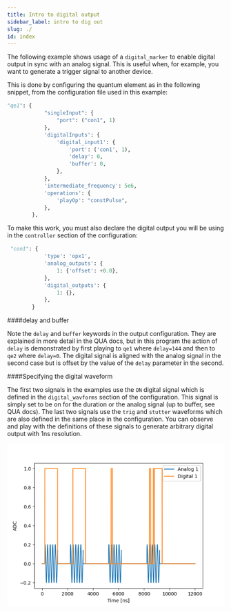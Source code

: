 ```yaml
---
title: Intro to digital output
sidebar_label: intro to dig out
slug: ./
id: index
---
```


The following example shows usage of a `digital_marker` to enable digital output in sync with
an analog signal. This is useful when, for example, you want to generate a trigger signal to 
another device. 

This is done by configuring the quantum element as in the following snippet, from the configuration file used in this example:
```python
"qe1": {
            "singleInput": {
                "port": ("con1", 1)
            },
            'digitalInputs': {
                'digital_input1': {
                    'port': ('con1', 1),
                    'delay': 0,
                    'buffer': 0,
                },
            },
            'intermediate_frequency': 5e6,
            'operations': {
                'playOp': "constPulse",
            },
        },
```

To make this work, you must also declare the digital output you will be using in the `controller` section of the configuration:
```python
 "con1": {
            'type': 'opx1',
            'analog_outputs': {
                1: {'offset': +0.0},
            },
            'digital_outputs': {
                1: {},
            },
        }
```

####delay and buffer

Note the `delay` and `buffer` keywords in the output configuration. They are explained in more detail in the 
QUA docs, but in this program the action of `delay` is demonstrated by first playing to `qe1` where `delay=144` 
and then to `qe2` where `delay=0`. The digital signal is aligned with the analog signal in the second case but is 
offset by the value of the `delay` parameter in the second. 

####Specifying the digital waveform

The first two signals in the examples use the `ON` digital signal which is defined in the 
`digital_wavforms` section of the configuration. This signal is simply set to be on for the duration 
or the analog signal (up to buffer, see QUA docs). The last two signals use the `trig` and `stutter` waveforms
which are also defined in the same place in the configuration. You can observe and play with the definitions of these
signals to generate arbitrary digital output with 1ns resolution. 

![digital_out_example](digital_out_example.png "digital signal output samples")

